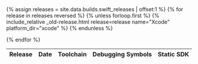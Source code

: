 <table id="osx-builds" class="downloads body-copy">
    <thead>
        <tr>
            <th class="download">Release</th>
            <th class="download">Date</th>
            <th class="download">Toolchain</th>
            <th class="download">Debugging Symbols</th>
            <th class="download">Static SDK</th>
        </tr>
    </thead>
    <tbody>
        {% assign releases = site.data.builds.swift_releases | offset:1  %}
        {% for release in releases reversed %}
        {% unless forloop.first %}
    {% include_relative _old-release.html release=release name="Xcode" platform_dir="xcode" %}
{% endunless %}

{% endfor %}
</tbody>

</table>
